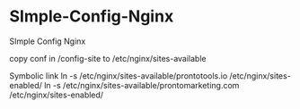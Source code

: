 # SImple-Config-Nginx

SImple Config Nginx

copy conf in /config-site to /etc/nginx/sites-available

Symbolic link
ln -s /etc/nginx/sites-available/prontotools.io /etc/nginx/sites-enabled/
ln -s /etc/nginx/sites-available/prontomarketing.com /etc/nginx/sites-enabled/
